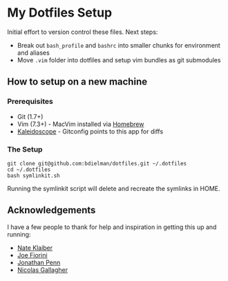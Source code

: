 # My Dotfiles Setup

Initial effort to version control these files. Next steps:

* Break out `bash_profile` and `bashrc` into smaller chunks for environment and aliases
* Move `.vim` folder into dotfiles and setup vim bundles as git submodules

## How to setup on a new machine

### Prerequisites

* Git (1.7+)
* Vim (7.3+) - MacVim installed via [Homebrew](http://mxcl.github.com/homebrew/)
* [Kaleidoscope](http://www.kaleidoscopeapp.com/) - Gitconfig points to this app for diffs

### The Setup

```
git clone git@github.com:bdielman/dotfiles.git ~/.dotfiles
cd ~/.dotfiles
bash symlinkit.sh
```
Running the symlinkit script will delete and recreate the symlinks in HOME.

## Acknowledgements

I have a few people to thank for help and inspiration in getting this up and running:

* [Nate Klaiber](https://github.com/nateklaiber)
* [Joe Fiorini](https://github.com/joefiorini)
* [Jonathan Penn](https://github.com/jonathanpenn)
* [Nicolas Gallagher](https://github.com/necolas)
